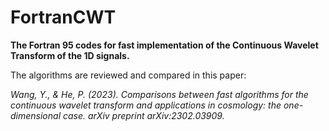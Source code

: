# FortranCWT
**The Fortran 95 codes for fast implementation of the Continuous Wavelet Transform of the 1D signals.**

The algorithms are reviewed and compared in this paper:

*Wang, Y., & He, P. (2023). Comparisons between fast algorithms for the continuous wavelet transform and applications in cosmology: the one-dimensional case. arXiv preprint arXiv:2302.03909.*
